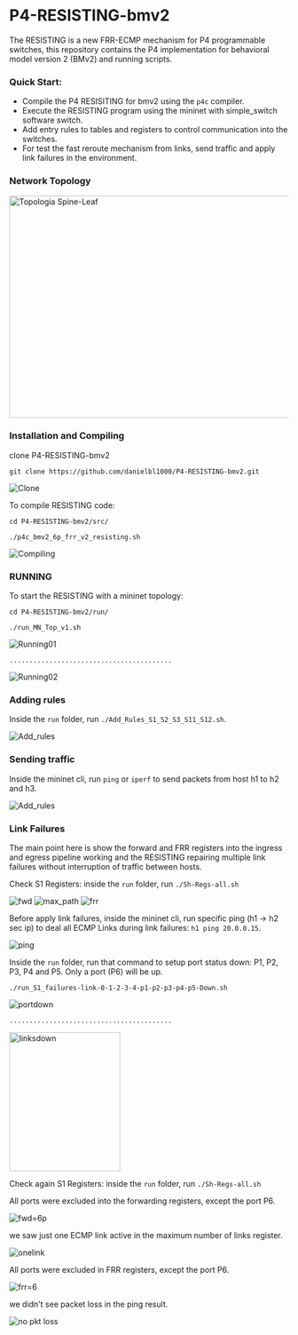 # P4-RESISTING-bmv2

The RESISTING is a new FRR-ECMP mechanism for P4 programmable switches, this repository contains the P4  implementation for behavioral model version 2 (BMv2) and running scripts.

### Quick Start:
* Compile the P4 RESISITING for bmv2 using the `p4c` compiler.
* Execute the RESISTING program using the mininet with simple_switch software switch.  
* Add entry rules to tables and registers to control communication into the switches.
* For test the fast reroute mechanism from links, send traffic and apply link failures in the environment.

### Network Topology 
<img src="top-spine-leaf.jpg" alt="Topologia Spine-Leaf"  width="550" height="400"/>

### Installation and Compiling
clone P4-RESISTING-bmv2
```
git clone https://github.com/danielbl1000/P4-RESISTING-bmv2.git
```
<img src="/figs/fig01.JPG" alt="Clone">

To compile RESISTING code:
```
cd P4-RESISTING-bmv2/src/
```
```
./p4c_bmv2_6p_frr_v2_resisting.sh
```
<img src="/figs/fig02.JPG" alt="Compiling">

### RUNNING
To start the RESISTING with a mininet topology:
```
cd P4-RESISTING-bmv2/run/
```
```
./run_MN_Top_v1.sh
```
<img src="/figs/fig03.JPG" alt="Running01">

`.........................................`

<img src="/figs/fig04.JPG" alt="Running02">

### Adding rules 
Inside the `run` folder, run `./Add_Rules_S1_S2_S3_S11_S12.sh`.

<img src="/figs/fig05.JPG" alt="Add_rules">

### Sending traffic 
Inside the mininet cli, run `ping` or `iperf` to send packets from host h1 to h2 and h3.

<img src="/figs/fig06.JPG" alt="Add_rules">

### Link Failures
 
The main point here is show the forward and FRR registers into the ingress and egress pipeline working and the RESISTING repairing multiple link failures without interruption of traffic between hosts.

Check S1 Registers: inside the `run` folder, run `./Sh-Regs-all.sh`

<img src="/figs/fig07.JPG" alt="fwd">
<img src="/figs/fig08.JPG" alt="max_path">
<img src="/figs/fig09.JPG" alt="frr">

Before apply link failures, inside the mininet cli, run specific ping (h1 -> h2 sec ip) to deal all ECMP Links during link failures: `h1 ping 20.0.0.15`.

<img src="/figs/fig10.JPG" alt="ping">

Inside the `run` folder, run that command to setup port status down: P1, P2, P3, P4 and P5. Only a port (P6) will be up. 
```
./run_S1_failures-link-0-1-2-3-4-p1-p2-p3-p4-p5-Down.sh
```
<img src="/figs/fig12.JPG" alt="portdown">

`.........................................`

<img src="/figs/fig11.jpg" alt="linksdown" width="200" height="250"/>

Check again S1 Registers: inside the `run` folder, run `./Sh-Regs-all.sh`

All ports were excluded into the forwarding registers, except the port P6.

<img src="/figs/fig13.JPG" alt="fwd=6p">

we saw just one ECMP link active in the maximum number of links register. 

<img src="/figs/fig14.JPG" alt="onelink">

All ports were excluded in FRR registers, except the port P6.

<img src="/figs/fig15.JPG" alt="frr=6">

we didn't see packet loss in the ping result.

<img src="/figs/fig16.JPG" alt="no pkt loss">


